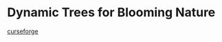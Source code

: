 # Dynamic Trees for Blooming Nature
 
[curseforge](https://legacy.curseforge.com/minecraft/mc-mods/dynamic-trees-for-bloomingnature)
